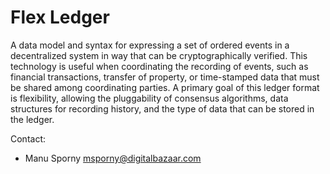 #  Flex Ledger

A data model and syntax for expressing a set of ordered events in a decentralized system in way that can be cryptographically verified. This technology is useful when coordinating the recording of events, such as financial transactions, transfer of property, or time-stamped data that must be shared among coordinating parties. A primary goal of this ledger format is flexibility, allowing the pluggability of consensus algorithms, data structures for recording history, and the type of data that can be stored in the ledger.

Contact:

* Manu Sporny <msporny@digitalbazaar.com>


